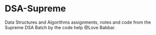 # DSA-Supreme
 Data Structures and Algorithms assignments, notes and code from the Supreme DSA Batch by the code help @Love Babbar.
